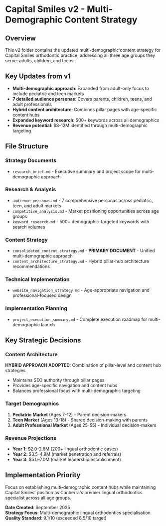 # Capital Smiles v2 - Multi-Demographic Content Strategy

## Overview
This v2 folder contains the updated multi-demographic content strategy for Capital Smiles orthodontic practice, addressing all three age groups they serve: adults, children, and teens.

## Key Updates from v1
- **Multi-demographic approach**: Expanded from adult-only focus to include pediatric and teen markets
- **7 detailed audience personas**: Covers parents, children, teens, and adult professionals
- **Hybrid content architecture**: Combines pillar pages with age-specific content hubs
- **Expanded keyword research**: 500+ keywords across all demographics
- **Revenue potential**: $8-12M identified through multi-demographic targeting

## File Structure

### Strategy Documents
- `research_brief.md` - Executive summary and project scope for multi-demographic approach

### Research & Analysis
- `audience_personas.md` - 7 comprehensive personas across pediatric, teen, and adult markets
- `competitive_analysis.md` - Market positioning opportunities across age groups
- `keyword_research.md` - 500+ demographic-targeted keywords with search volumes

### Content Strategy
- `consolidated_content_strategy.md` - **PRIMARY DOCUMENT** - Unified multi-demographic approach
- `content_architecture_strategy.md` - Hybrid pillar-hub architecture recommendations

### Technical Implementation
- `website_navigation_strategy.md` - Age-appropriate navigation and professional-focused design

### Implementation Planning
- `project_execution_summary.md` - Complete execution roadmap for multi-demographic launch

## Key Strategic Decisions

### Content Architecture
**HYBRID APPROACH ADOPTED**: Combination of pillar-level and content hub strategies
- Maintains SEO authority through pillar pages
- Provides age-specific navigation and content hubs
- Balances professional focus with multi-demographic targeting

### Target Demographics
1. **Pediatric Market** (Ages 7-12) - Parent decision-makers
2. **Teen Market** (Ages 13-18) - Shared decision-making with parents
3. **Adult Professional Market** (Ages 25-55) - Individual decision-makers

### Revenue Projections
- **Year 1**: $2.0-2.8M (200+ lingual orthodontic cases)
- **Year 2**: $3.5-4.9M (market penetration and referrals)
- **Year 3**: $5.0-7.0M (market leadership establishment)

## Implementation Priority
Focus on establishing multi-demographic content hubs while maintaining Capital Smiles' position as Canberra's premier lingual orthodontics specialist across all age groups.

**Date Created**: September 2025  
**Strategy Focus**: Multi-demographic lingual orthodontics specialisation  
**Quality Standard**: 9.1/10 (exceeded 8.5/10 target)